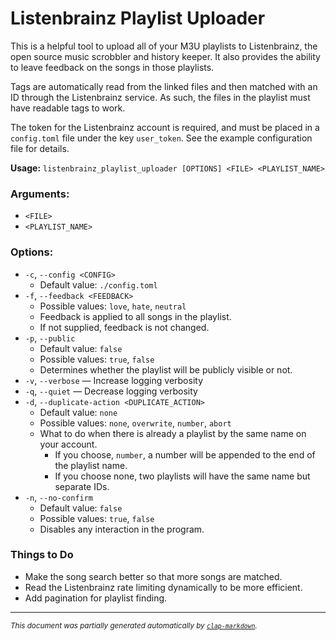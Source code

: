# Listenbrainz Playlist Uploader

This is a helpful tool to upload all of your M3U playlists to Listenbrainz, the open source music scrobbler and history keeper. It also provides the ability to leave feedback on the songs in those playlists.

Tags are automatically read from the linked files and then matched with an ID through the Listenbrainz service. As such, the files in the playlist must have readable tags to work.

The token for the Listenbrainz account is required, and must be placed in a `config.toml` file under the key `user_token`. See the example configuration file for details.

**Usage:** `listenbrainz_playlist_uploader [OPTIONS] <FILE> <PLAYLIST_NAME>`

### **Arguments:**

* `<FILE>`
* `<PLAYLIST_NAME>`

### **Options:**

* `-c`, `--config <CONFIG>`
  - Default value: `./config.toml`
* `-f`, `--feedback <FEEDBACK>`
  - Possible values: `love`, `hate`, `neutral`
  - Feedback is applied to all songs in the playlist.
  - If not supplied, feedback is not changed.
* `-p`, `--public`
  - Default value: `false`
  - Possible values: `true`, `false`
  - Determines whether the playlist will be publicly visible or not.
* `-v`, `--verbose` — Increase logging verbosity
* `-q`, `--quiet` — Decrease logging verbosity
* `-d`, `--duplicate-action <DUPLICATE_ACTION>`
  - Default value: `none`
  - Possible values: `none`, `overwrite`, `number`, `abort`
  - What to do when there is already a playlist by the same name on your account.
    - If you choose, `number`, a number will be appended to the end of the playlist name.
    - If you choose none, two playlists will have the same name but separate IDs.
* `-n`, `--no-confirm`
  - Default value: `false`
  - Possible values: `true`, `false`
  - Disables any interaction in the program.

### Things to Do

- Make the song search better so that more songs are matched.
- Read the Listenbrainz rate limiting dynamically to be more efficient.
- Add pagination for playlist finding.

<hr/>

<small><i>
    This document was partially generated automatically by
    <a href="https://crates.io/crates/clap-markdown"><code>clap-markdown</code></a>.
</i></small>

